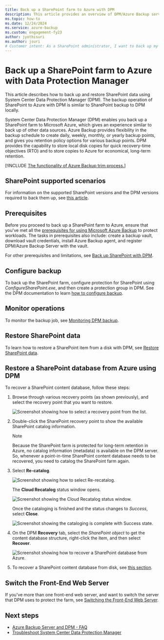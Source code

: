 ```yaml
---
title: Back up a SharePoint farm to Azure with DPM
description: This article provides an overview of DPM/Azure Backup server protection of a SharePoint farm to Azure
ms.topic: how-to
ms.date: 12/24/2024
ms.service: azure-backup
ms.custom: engagement-fy23
author: jyothisuri
ms.author: jsuri
# Customer intent: As a SharePoint administrator, I want to back up my SharePoint farm to Azure using a data protection solution, so that I can ensure long-term retention and quick recovery of my critical data.
---
```


# Back up a SharePoint farm to Azure with Data Protection Manager


This article describes how to back up and restore SharePoint data using System Center Data Protection Manager (DPM). The backup operation of SharePoint to Azure with DPM is similar to SharePoint backup to DPM locally.

System Center Data Protection Manager (DPM) enables you back up a SharePoint farm to Microsoft Azure, which gives an experience similar to back up of other data sources. Azure Backup provides flexibility in the backup schedule to create daily, weekly, monthly, or yearly backup points, and gives you retention policy options for various backup points. DPM provides the capability to store local disk copies for quick recovery-time objectives (RTO) and to store copies to Azure for economical, long-term retention.

[!INCLUDE [The functionality of Azure Backup trim process.](../../includes/backup-trim-process-notification.md)]

## SharePoint supported scenarios

For information on the supported SharePoint versions and the DPM versions required to back them up, see [this article](/system-center/dpm/dpm-protection-matrix#applications-backup).

## Prerequisites

Before you proceed to back up a SharePoint farm to Azure, ensure that you've met all the [prerequisites for using Microsoft Azure Backup](backup-azure-dpm-introduction.md#prerequisites-and-limitations) to protect workloads. The tasks in prerequisites also include: create a backup vault, download vault credentials, install Azure Backup agent, and register DPM/Azure Backup Server with the vault.

For other prerequisites and limitations, see [Back up SharePoint with DPM](/system-center/dpm/back-up-sharepoint#prerequisites-and-limitations).

## Configure backup

To back up the SharePoint farm, configure protection for SharePoint using *ConfigureSharePoint.exe*, and then create a protection group in DPM. See the DPM documentation to learn [how to configure backup](/system-center/dpm/back-up-sharepoint#configure-backup).

## Monitor operations

To monitor the backup job, see [Monitoring DPM backup](/system-center/dpm/back-up-sharepoint#monitoring).

## Restore SharePoint data

To learn how to restore a SharePoint item from a disk with DPM, see [Restore SharePoint data](/system-center/dpm/back-up-sharepoint#restore-sharepoint-data).

## Restore a SharePoint database from Azure using DPM

To recover a SharePoint content database, follow these steps:

1. Browse through various recovery points (as shown previously), and select the recovery point that you want to restore.

    ![Screenshot showing how to select a recovery point from the list.](./media/backup-azure-backup-sharepoint/dpm-sharepoint-protection9.png)
2. Double-click the SharePoint recovery point to show the available SharePoint catalog information.

   > [!NOTE]
   > Because the SharePoint farm is protected for long-term retention in Azure, no catalog information (metadata) is available on the DPM server. So, whenever a point-in-time SharePoint content database needs to be recovered, you need to catalog the SharePoint farm again.

3. Select **Re-catalog**.

    ![Screenshot showing how to select Re-recatalog.](./media/backup-azure-backup-sharepoint/dpm-sharepoint-protection12.png)

    The **Cloud Recatalog** status window opens.

    ![Screenshot showing the Cloud Recatalog status window.](./media/backup-azure-backup-sharepoint/dpm-sharepoint-protection13.png)

    Once the cataloging is finished and the status changes to *Success*, select **Close**.

    ![Screenshot showing the cataloging is complete with Success state.](./media/backup-azure-backup-sharepoint/dpm-sharepoint-protection14.png)

4. On the DPM **Recovery** tab, select the *SharePoint object* to get the content database structure, right-click the item, and then select **Recover**.

    ![Screenshot showing how to recover a SharePoint database from Azure.](./media/backup-azure-backup-sharepoint/dpm-sharepoint-protection15.png)
5. To recover a SharePoint content database from disk, see [this section](#restore-sharepoint-data).

## Switch the Front-End Web Server

If you've more than one front-end web server, and want to switch the server that DPM uses to protect the farm, see [Switching the Front-End Web Server](/system-center/dpm/back-up-sharepoint#switching-the-front-end-web-server).

## Next steps

* [Azure Backup Server and DPM - FAQ](backup-azure-dpm-azure-server-faq.yml)
* [Troubleshoot System Center Data Protection Manager](backup-azure-scdpm-troubleshooting.md)
